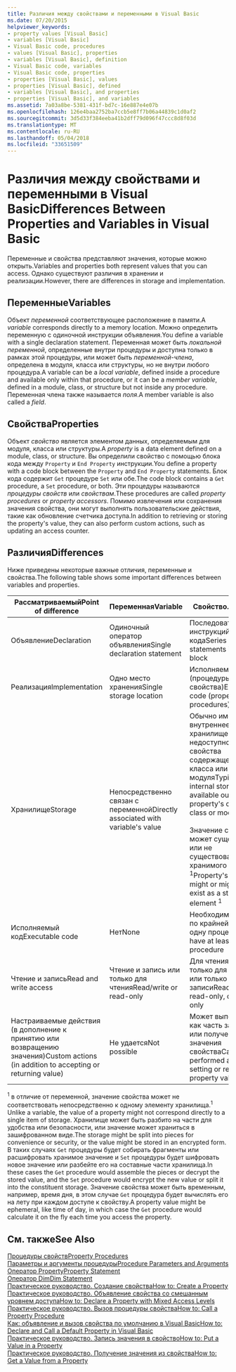 ```yaml
---
title: Различия между свойствами и переменными в Visual Basic
ms.date: 07/20/2015
helpviewer_keywords:
- property values [Visual Basic]
- variables [Visual Basic]
- Visual Basic code, procedures
- values [Visual Basic], properties
- variables [Visual Basic], definition
- Visual Basic code, variables
- Visual Basic code, properties
- properties [Visual Basic], values
- properties [Visual Basic], defined
- variables [Visual Basic], and properties
- properties [Visual Basic], and variables
ms.assetid: 7a03a8be-5381-431f-bd7c-16e887e4e07b
ms.openlocfilehash: 126e4baa2752ba7ccb5e8ff7b06a44839c1d0af2
ms.sourcegitcommit: 3d5d33f384eeba41b2dff79d096f47ccc8d8f03d
ms.translationtype: MT
ms.contentlocale: ru-RU
ms.lasthandoff: 05/04/2018
ms.locfileid: "33651509"
---
```

# <a name="differences-between-properties-and-variables-in-visual-basic"></a><span data-ttu-id="ed990-102">Различия между свойствами и переменными в Visual Basic</span><span class="sxs-lookup"><span data-stu-id="ed990-102">Differences Between Properties and Variables in Visual Basic</span></span>
<span data-ttu-id="ed990-103">Переменные и свойства представляют значения, которые можно открыть.</span><span class="sxs-lookup"><span data-stu-id="ed990-103">Variables and properties both represent values that you can access.</span></span> <span data-ttu-id="ed990-104">Однако существуют различия в хранении и реализации.</span><span class="sxs-lookup"><span data-stu-id="ed990-104">However, there are differences in storage and implementation.</span></span>  
  
## <a name="variables"></a><span data-ttu-id="ed990-105">Переменные</span><span class="sxs-lookup"><span data-stu-id="ed990-105">Variables</span></span>  
 <span data-ttu-id="ed990-106">Объект *переменной* соответствующее расположение в памяти.</span><span class="sxs-lookup"><span data-stu-id="ed990-106">A *variable* corresponds directly to a memory location.</span></span> <span data-ttu-id="ed990-107">Можно определить переменную с одиночной инструкции объявления.</span><span class="sxs-lookup"><span data-stu-id="ed990-107">You define a variable with a single declaration statement.</span></span> <span data-ttu-id="ed990-108">Переменная может быть *локальной переменной*, определенные внутри процедуры и доступна только в рамках этой процедуры, или может быть *переменной-члена*, определена в модуля, класса или структуры, но не внутри любого процедура.</span><span class="sxs-lookup"><span data-stu-id="ed990-108">A variable can be a *local variable*, defined inside a procedure and available only within that procedure, or it can be a *member variable*, defined in a module, class, or structure but not inside any procedure.</span></span> <span data-ttu-id="ed990-109">Переменная члена также называется *поля*.</span><span class="sxs-lookup"><span data-stu-id="ed990-109">A member variable is also called a *field*.</span></span>  
  
## <a name="properties"></a><span data-ttu-id="ed990-110">Свойства</span><span class="sxs-lookup"><span data-stu-id="ed990-110">Properties</span></span>  
 <span data-ttu-id="ed990-111">Объект *свойство* является элементом данных, определяемым для модуля, класса или структуры.</span><span class="sxs-lookup"><span data-stu-id="ed990-111">A *property* is a data element defined on a module, class, or structure.</span></span> <span data-ttu-id="ed990-112">Вы определили свойство с помощью блока кода между `Property` и `End Property` инструкции.</span><span class="sxs-lookup"><span data-stu-id="ed990-112">You define a property with a code block between the `Property` and `End Property` statements.</span></span> <span data-ttu-id="ed990-113">Блок кода содержит `Get` процедуре `Set` или обе.</span><span class="sxs-lookup"><span data-stu-id="ed990-113">The code block contains a `Get` procedure, a `Set` procedure, or both.</span></span> <span data-ttu-id="ed990-114">Эти процедуры называются *процедуры свойств* или *свойствам*.</span><span class="sxs-lookup"><span data-stu-id="ed990-114">These procedures are called *property procedures* or *property accessors*.</span></span> <span data-ttu-id="ed990-115">Помимо извлечения или сохранения значения свойства, они могут выполнять пользовательские действия, такие как обновление счетчика доступа.</span><span class="sxs-lookup"><span data-stu-id="ed990-115">In addition to retrieving or storing the property's value, they can also perform custom actions, such as updating an access counter.</span></span>  
  
## <a name="differences"></a><span data-ttu-id="ed990-116">Различия</span><span class="sxs-lookup"><span data-stu-id="ed990-116">Differences</span></span>  
 <span data-ttu-id="ed990-117">Ниже приведены некоторые важные отличия, переменные и свойства.</span><span class="sxs-lookup"><span data-stu-id="ed990-117">The following table shows some important differences between variables and properties.</span></span>  
  
|<span data-ttu-id="ed990-118">Рассматриваемый</span><span class="sxs-lookup"><span data-stu-id="ed990-118">Point of difference</span></span>|<span data-ttu-id="ed990-119">Переменная</span><span class="sxs-lookup"><span data-stu-id="ed990-119">Variable</span></span>|<span data-ttu-id="ed990-120">Свойство.</span><span class="sxs-lookup"><span data-stu-id="ed990-120">Property</span></span>|  
|-------------------------|--------------|--------------|  
|<span data-ttu-id="ed990-121">Объявление</span><span class="sxs-lookup"><span data-stu-id="ed990-121">Declaration</span></span>|<span data-ttu-id="ed990-122">Одиночный оператор объявления</span><span class="sxs-lookup"><span data-stu-id="ed990-122">Single declaration statement</span></span>|<span data-ttu-id="ed990-123">Последовательность инструкций в блоке кода</span><span class="sxs-lookup"><span data-stu-id="ed990-123">Series of statements in a code block</span></span>|  
|<span data-ttu-id="ed990-124">Реализация</span><span class="sxs-lookup"><span data-stu-id="ed990-124">Implementation</span></span>|<span data-ttu-id="ed990-125">Одно место хранения</span><span class="sxs-lookup"><span data-stu-id="ed990-125">Single storage location</span></span>|<span data-ttu-id="ed990-126">Исполняемый код (процедуры свойства)</span><span class="sxs-lookup"><span data-stu-id="ed990-126">Executable code (property procedures)</span></span>|  
|<span data-ttu-id="ed990-127">Хранилище</span><span class="sxs-lookup"><span data-stu-id="ed990-127">Storage</span></span>|<span data-ttu-id="ed990-128">Непосредственно связан с переменной</span><span class="sxs-lookup"><span data-stu-id="ed990-128">Directly associated with variable's value</span></span>|<span data-ttu-id="ed990-129">Обычно имеет внутреннее хранилище недоступно вне свойства содержащего класса или модуля</span><span class="sxs-lookup"><span data-stu-id="ed990-129">Typically has internal storage not available outside the property's containing class or module</span></span><br /><br /> <span data-ttu-id="ed990-130">Значение свойства может существовать или не существовать в виде хранимого элемента <sup>1</sup></span><span class="sxs-lookup"><span data-stu-id="ed990-130">Property's value might or might not exist as a stored element <sup>1</sup></span></span>|  
|<span data-ttu-id="ed990-131">Исполняемый код</span><span class="sxs-lookup"><span data-stu-id="ed990-131">Executable code</span></span>|<span data-ttu-id="ed990-132">Нет</span><span class="sxs-lookup"><span data-stu-id="ed990-132">None</span></span>|<span data-ttu-id="ed990-133">Необходимо иметь по крайней мере одну процедуру</span><span class="sxs-lookup"><span data-stu-id="ed990-133">Must have at least one procedure</span></span>|  
|<span data-ttu-id="ed990-134">Чтение и запись</span><span class="sxs-lookup"><span data-stu-id="ed990-134">Read and write access</span></span>|<span data-ttu-id="ed990-135">Чтение и запись или только для чтения</span><span class="sxs-lookup"><span data-stu-id="ed990-135">Read/write or read-only</span></span>|<span data-ttu-id="ed990-136">Для чтения и записи только для чтения или только для записи</span><span class="sxs-lookup"><span data-stu-id="ed990-136">Read/write, read-only, or write-only</span></span>|  
|<span data-ttu-id="ed990-137">Настраиваемые действия (в дополнение к принятию или возвращению значения)</span><span class="sxs-lookup"><span data-stu-id="ed990-137">Custom actions (in addition to accepting or returning value)</span></span>|<span data-ttu-id="ed990-138">Не удается</span><span class="sxs-lookup"><span data-stu-id="ed990-138">Not possible</span></span>|<span data-ttu-id="ed990-139">Может выполняться как часть задания или получения значения свойства</span><span class="sxs-lookup"><span data-stu-id="ed990-139">Can be performed as part of setting or retrieving property value</span></span>|  
  
 <span data-ttu-id="ed990-140"><sup>1</sup> в отличие от переменной, значение свойства может не соответствовать непосредственно к одному элементу хранилища.</span><span class="sxs-lookup"><span data-stu-id="ed990-140"><sup>1</sup> Unlike a variable, the value of a property might not correspond directly to a single item of storage.</span></span> <span data-ttu-id="ed990-141">Хранилище может быть разбито на части для удобства или безопасности, или значение может храниться в зашифрованном виде.</span><span class="sxs-lookup"><span data-stu-id="ed990-141">The storage might be split into pieces for convenience or security, or the value might be stored in an encrypted form.</span></span> <span data-ttu-id="ed990-142">В таких случаях `Get` процедуры будет собирать фрагменты или расшифровать хранимое значение и `Set` процедуры будет шифровать новое значение или разбейте его на составные части хранилища.</span><span class="sxs-lookup"><span data-stu-id="ed990-142">In these cases the `Get` procedure would assemble the pieces or decrypt the stored value, and the `Set` procedure would encrypt the new value or split it into the constituent storage.</span></span> <span data-ttu-id="ed990-143">Значение свойства может быть временным, например, время дня, в этом случае `Get` процедура будет вычислять его на лету при каждом доступе к свойству.</span><span class="sxs-lookup"><span data-stu-id="ed990-143">A property value might be ephemeral, like time of day, in which case the `Get` procedure would calculate it on the fly each time you access the property.</span></span>  
  
## <a name="see-also"></a><span data-ttu-id="ed990-144">См. также</span><span class="sxs-lookup"><span data-stu-id="ed990-144">See Also</span></span>  
 [<span data-ttu-id="ed990-145">Процедуры свойств</span><span class="sxs-lookup"><span data-stu-id="ed990-145">Property Procedures</span></span>](./property-procedures.md)  
 [<span data-ttu-id="ed990-146">Параметры и аргументы процедуры</span><span class="sxs-lookup"><span data-stu-id="ed990-146">Procedure Parameters and Arguments</span></span>](./procedure-parameters-and-arguments.md)  
 [<span data-ttu-id="ed990-147">Оператор Property</span><span class="sxs-lookup"><span data-stu-id="ed990-147">Property Statement</span></span>](../../../../visual-basic/language-reference/statements/property-statement.md)  
 [<span data-ttu-id="ed990-148">Оператор Dim</span><span class="sxs-lookup"><span data-stu-id="ed990-148">Dim Statement</span></span>](../../../../visual-basic/language-reference/statements/dim-statement.md)  
 [<span data-ttu-id="ed990-149">Практическое руководство. Создание свойства</span><span class="sxs-lookup"><span data-stu-id="ed990-149">How to: Create a Property</span></span>](./how-to-create-a-property.md)  
 [<span data-ttu-id="ed990-150">Практическое руководство. Объявление свойства со смешанным уровнем доступа</span><span class="sxs-lookup"><span data-stu-id="ed990-150">How to: Declare a Property with Mixed Access Levels</span></span>](./how-to-declare-a-property-with-mixed-access-levels.md)  
 [<span data-ttu-id="ed990-151">Практическое руководство. Вызов процедуры свойства</span><span class="sxs-lookup"><span data-stu-id="ed990-151">How to: Call a Property Procedure</span></span>](./how-to-call-a-property-procedure.md)  
 [<span data-ttu-id="ed990-152">Как: объявление и вызов свойства по умолчанию в Visual Basic</span><span class="sxs-lookup"><span data-stu-id="ed990-152">How to: Declare and Call a Default Property in Visual Basic</span></span>](./how-to-declare-and-call-a-default-property.md)  
 [<span data-ttu-id="ed990-153">Практическое руководство. Запись значения в свойство</span><span class="sxs-lookup"><span data-stu-id="ed990-153">How to: Put a Value in a Property</span></span>](./how-to-put-a-value-in-a-property.md)  
 [<span data-ttu-id="ed990-154">Практическое руководство. Получение значения из свойства</span><span class="sxs-lookup"><span data-stu-id="ed990-154">How to: Get a Value from a Property</span></span>](./how-to-get-a-value-from-a-property.md)
